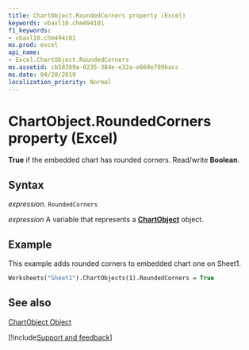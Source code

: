 ```yaml
---
title: ChartObject.RoundedCorners property (Excel)
keywords: vbaxl10.chm494101
f1_keywords:
- vbaxl10.chm494101
ms.prod: excel
api_name:
- Excel.ChartObject.RoundedCorners
ms.assetid: cb58389a-0235-384e-e32a-e669e789bacc
ms.date: 04/20/2019
localization_priority: Normal
---
```



# ChartObject.RoundedCorners property (Excel)

 **True** if the embedded chart has rounded corners. Read/write **Boolean**.


## Syntax

_expression_. `RoundedCorners`

_expression_ A variable that represents a **[ChartObject](Excel.ChartObject.md)** object.


## Example

This example adds rounded corners to embedded chart one on Sheet1.


```vb
Worksheets("Sheet1").ChartObjects(1).RoundedCorners = True
```


## See also


[ChartObject Object](Excel.ChartObject.md)

[!include[Support and feedback](~/includes/feedback-boilerplate.md)]
